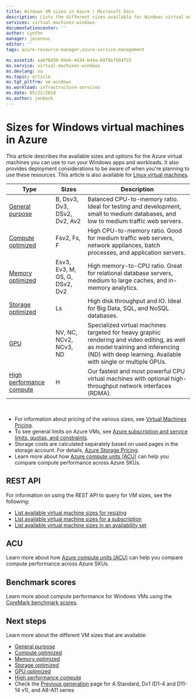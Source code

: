 ```yaml
---
title: Windows VM sizes in Azure | Microsoft Docs
description: Lists the different sizes available for Windows virtual machines in Azure.
services: virtual-machines-windows
documentationcenter: ''
author: cynthn
manager: jeconnoc
editor: ''
tags: azure-resource-manager,azure-service-management

ms.assetid: aabf0d30-04eb-4d34-b44a-69f8bfb84f22
ms.service: virtual-machines-windows
ms.devlang: na
ms.topic: article
ms.tgt_pltfrm: vm-windows
ms.workload: infrastructure-services
ms.date: 05/22/2018
ms.author: jonbeck
---
```


# Sizes for Windows virtual machines in Azure

This article describes the available sizes and options for the Azure virtual machines you can use to run your Windows apps and workloads. It also provides deployment considerations to be aware of when you're planning to use these resources.  This article is also available for [Linux virtual machines](../linux/sizes.md?toc=%2fazure%2fvirtual-machines%2flinux%2ftoc.json).


| Type                     | Sizes           |    Description       |
|--------------------------|-------------------|------------------------------------------------------------------------------------------------------------------------------------|
| [General purpose](sizes-general.md)          | B, Dsv3, Dv3, DSv2, Dv2, Av2 | Balanced CPU-to-memory ratio. Ideal for testing and development, small to medium databases, and low to medium traffic web servers. |
| [Compute optimized](sizes-compute.md)        | Fsv2, Fs, F             | High CPU-to-memory ratio. Good for medium traffic web servers, network appliances, batch processes, and application servers.        |
| [Memory optimized](../virtual-machines-windows-sizes-memory.md)         | Esv3, Ev3, M, GS, G, DSv2, Dv2  | High memory-to-CPU ratio. Great for relational database servers, medium to large caches, and in-memory analytics.                 |
| [Storage optimized](../virtual-machines-windows-sizes-storage.md)        | Ls                | High disk throughput and IO. Ideal for Big Data, SQL, and NoSQL databases.                                                         |
| [GPU](sizes-gpu.md)            | NV, NC, NCv2, NCv3, ND            | Specialized virtual machines targeted for heavy graphic rendering and video editing, as well as model training and inferencing (ND) with deep learning. Available with single or multiple GPUs.       |
| [High performance compute](sizes-hpc.md) | H       | Our fastest and most powerful CPU virtual machines with optional high-throughput network interfaces (RDMA). 


<br> 

- For information about pricing of the various sizes, see [Virtual Machines Pricing](https://azure.microsoft.com/pricing/details/virtual-machines/#Windows). 
- To see general limits on Azure VMs, see [Azure subscription and service limits, quotas, and constraints](../../azure-subscription-service-limits.md).
- Storage costs are calculated separately based on used pages in the storage account. For details, [Azure Storage Pricing](https://azure.microsoft.com/pricing/details/storage/).
- Learn more about how [Azure compute units (ACU)](acu.md) can help you compare compute performance across Azure SKUs.


## REST API

For information on using the REST API to query for VM sizes, see the following:

- [List available virtual machine sizes for resizing](https://docs.microsoft.com/rest/api/compute/virtualmachines/listavailablesizes)
- [List available virtual machine sizes for a subscription](https://docs.microsoft.com/rest/api/compute/virtualmachines/listall)
- [List available virtual machine sizes in an availability set](https://docs.microsoft.com/rest/api/compute/availabilitysets/listavailablesizes)

## ACU

Learn more about how [Azure compute units (ACU)](acu.md) can help you compare compute performance across Azure SKUs.

## Benchmark scores

Learn more about compute performance for Windows VMs using the [CoreMark benchmark scores](compute-benchmark-scores.md).

## Next steps

Learn more about the different VM sizes that are available:
- [General purpose](sizes-general.md)
- [Compute optimized](sizes-compute.md)
- [Memory optimized](../virtual-machines-windows-sizes-memory.md)
- [Storage optimized](../virtual-machines-windows-sizes-storage.md)
- [GPU optimized](sizes-gpu.md)
- [High performance compute](sizes-hpc.md)
- Check the [Previous generation](sizes-previous-gen.md) page for A Standard, Dv1 (D1-4 and D11-14 v1), and A8-A11 series




